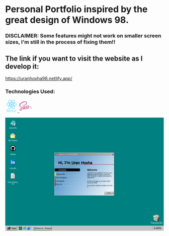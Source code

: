 <h1>Personal Portfolio inspired by the great design of Windows 98.</h1>

<h3>DISCLAIMER: Some features might not work on smaller screen sizes, I'm still in the process of fixing them!!</h1>

<h2>The link if you want to visit the website as I develop it:</h2>
<a href="https://uranhoxha98.netlify.app/" target="_blank">https://uranhoxha98.netlify.app/</a>

<h3 align="left">Technologies Used:</h3>
<p align="left"> <a href="https://reactjs.org/" target="_blank" rel="noreferrer"> <img src="https://raw.githubusercontent.com/devicons/devicon/master/icons/react/react-original-wordmark.svg" alt="react" width="40" height="40"/> </a> <a href="https://sass-lang.com" target="_blank" rel="noreferrer"> <img src="https://raw.githubusercontent.com/devicons/devicon/master/icons/sass/sass-original.svg" alt="sass" width="40" height="40"/> </a> </p>

![GitHub Preview](src/assets/Github-Preview.png)


